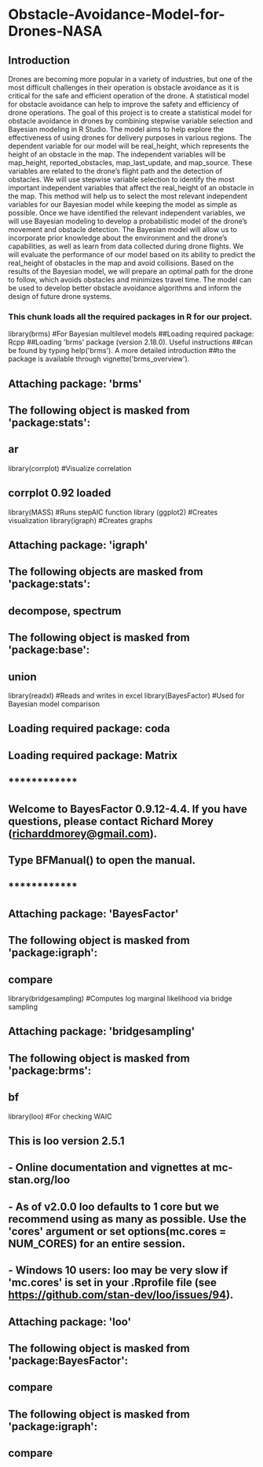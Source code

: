 # Obstacle-Avoidance-Model-for-Drones-NASA

## Introduction
Drones are becoming more popular in a variety of industries, but one of the most difficult challenges in their operation is obstacle avoidance as it is critical for the safe and efficient operation of the drone. A statistical model for obstacle avoidance can help to improve the safety and efficiency of drone operations. The goal of this project is to create a statistical model for obstacle avoidance in drones by combining stepwise variable selection and Bayesian modeling in R Studio. The model aims to help explore the effectiveness of using drones for delivery purposes in various regions.
The dependent variable for our model will be real_height, which represents the height of an obstacle in the map. The independent variables will be map_height, reported_obstacles, map_last_update, and map_source. These variables are related to the drone’s flight path and the detection of obstacles. We will use stepwise variable selection to identify the most important independent variables that affect the real_height of an obstacle in the map. This method will help us to select the most relevant independent variables for our Bayesian model while keeping the model as simple as possible.
Once we have identified the relevant independent variables, we will use Bayesian modeling to develop a probabilistic model of the drone’s movement and obstacle detection. The Bayesian model will allow us to incorporate prior knowledge about the environment and the drone’s capabilities, as well as learn from data collected during drone flights. We will evaluate the performance of our model based on its ability to predict the real_height of obstacles in the map and avoid collisions. Based on the results of the Bayesian model, we will prepare an optimal path for the drone to follow, which avoids obstacles and minimizes travel time. The model can be used to develop better obstacle avoidance algorithms and inform the design of future drone systems.

### This chunk loads all the required packages in R for our project.
library(brms) #For Bayesian multilevel models
##Loading required package: Rcpp
##Loading 'brms' package (version 2.18.0). Useful instructions
##can be found by typing help('brms'). A more detailed introduction
##to the package is available through vignette('brms_overview').
## 
## Attaching package: 'brms'
## The following object is masked from 'package:stats':
## 
##     ar
library(corrplot) #Visualize correlation
## corrplot 0.92 loaded
library(MASS) #Runs stepAIC function
library (ggplot2) #Creates visualization
library(igraph) #Creates graphs
## 
## Attaching package: 'igraph'
## The following objects are masked from 'package:stats':
## 
##     decompose, spectrum
## The following object is masked from 'package:base':
## 
##     union
library(readxl) #Reads and writes in excel
library(BayesFactor) #Used for Bayesian model comparison
## Loading required package: coda
## Loading required package: Matrix
## ************
## Welcome to BayesFactor 0.9.12-4.4. If you have questions, please contact Richard Morey (richarddmorey@gmail.com).
## 
## Type BFManual() to open the manual.
## ************
## 
## Attaching package: 'BayesFactor'
## The following object is masked from 'package:igraph':
## 
##     compare
library(bridgesampling) #Computes log marginal likelihood via bridge sampling
## 
## Attaching package: 'bridgesampling'
## The following object is masked from 'package:brms':
## 
##     bf
library(loo) #For checking WAIC
## This is loo version 2.5.1
## - Online documentation and vignettes at mc-stan.org/loo
## - As of v2.0.0 loo defaults to 1 core but we recommend using as many as possible. Use the 'cores' argument or set options(mc.cores = NUM_CORES) for an entire session.
## - Windows 10 users: loo may be very slow if 'mc.cores' is set in your .Rprofile file (see https://github.com/stan-dev/loo/issues/94).
## 
## Attaching package: 'loo'
## The following object is masked from 'package:BayesFactor':
## 
##     compare
## The following object is masked from 'package:igraph':
## 
##     compare

